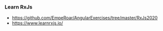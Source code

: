 ### Learn RxJs

- https://github.com/EmpeRoar/AngularExercises/tree/master/RxJs2020
- https://www.learnrxjs.io/
